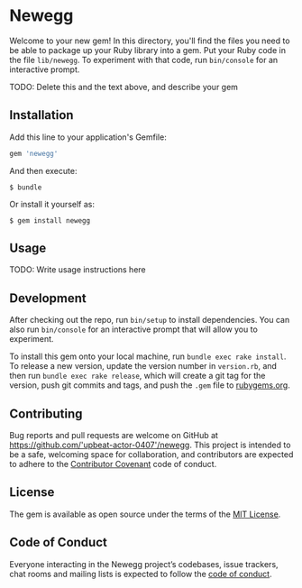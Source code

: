 # Newegg

Welcome to your new gem! In this directory, you'll find the files you need to be able to package up your Ruby library into a gem. Put your Ruby code in the file `lib/newegg`. To experiment with that code, run `bin/console` for an interactive prompt.

TODO: Delete this and the text above, and describe your gem

## Installation

Add this line to your application's Gemfile:

```ruby
gem 'newegg'
```

And then execute:

    $ bundle

Or install it yourself as:

    $ gem install newegg

## Usage

TODO: Write usage instructions here

## Development

After checking out the repo, run `bin/setup` to install dependencies. You can also run `bin/console` for an interactive prompt that will allow you to experiment.

To install this gem onto your local machine, run `bundle exec rake install`. To release a new version, update the version number in `version.rb`, and then run `bundle exec rake release`, which will create a git tag for the version, push git commits and tags, and push the `.gem` file to [rubygems.org](https://rubygems.org).

## Contributing

Bug reports and pull requests are welcome on GitHub at https://github.com/'upbeat-actor-0407'/newegg. This project is intended to be a safe, welcoming space for collaboration, and contributors are expected to adhere to the [Contributor Covenant](http://contributor-covenant.org) code of conduct.

## License

The gem is available as open source under the terms of the [MIT License](https://opensource.org/licenses/MIT).

## Code of Conduct

Everyone interacting in the Newegg project’s codebases, issue trackers, chat rooms and mailing lists is expected to follow the [code of conduct](https://github.com/'upbeat-actor-0407'/newegg/blob/master/CODE_OF_CONDUCT.md).

